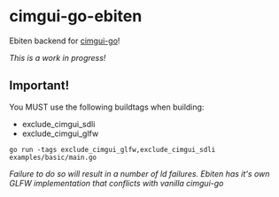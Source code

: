 # cimgui-go-ebiten
Ebiten backend for [cimgui-go](https://github.com/AllenDang/cimgui-go)! 

*This is a work in progress!*

## Important!
You MUST use the following buildtags when building:
* exclude_cimgui_sdli
* exclude_cimgui_glfw

```
go run -tags exclude_cimgui_glfw,exclude_cimgui_sdli examples/basic/main.go
```
*Failure to do so will result in a number of ld failures. Ebiten has it's own GLFW 
implementation that conflicts with vanilla cimgui-go*

